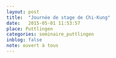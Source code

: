 ```yaml
---
layout: post
title:  "Journée de stage de Chi-Kung"
date:   2015-05-01 11:53:57
place: Puttlingen
categories: seminaire_puttlingen
inblog: false
note: ouvert à tous
---
```



